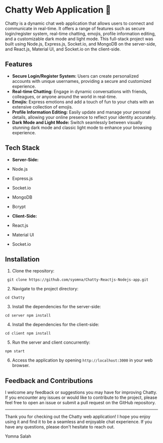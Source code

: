 
# Chatty Web Application 🥳

Chatty is a dynamic chat web application that allows users to connect and communicate in real-time. It offers a range of features such as secure login/register system, real-time chatting, emojis, profile information editing, and a customizable dark mode and light mode. This full-stack project was built using Node.js, Express.js, Socket.io, and MongoDB on the server-side, and React.js, Material UI, and Socket.io on the client-side.

## Features

- **Secure Login/Register System:** Users can create personalized accounts with unique usernames, providing a secure and customized experience.
- **Real-time Chatting:** Engage in dynamic conversations with friends, colleagues, or anyone around the world in real-time.
- **Emojis:** Express emotions and add a touch of fun to your chats with an extensive collection of emojis.
- **Profile Information Editing:** Easily update and manage your personal details, allowing your online presence to reflect your identity accurately.
- **Dark Mode and Light Mode:** Switch seamlessly between visually stunning dark mode and classic light mode to enhance your browsing experience.

## Tech Stack

- **Server-Side:**
 - Node.js
 - Express.js
 - Socket.io
 - MongoDB
 - Bcrypt

- **Client-Side:**
 - React.js
 - Material UI
 - Socket.io

## Installation

1. Clone the repository:

`
git clone https://github.com/syomna/Chatty-Reactjs-Nodejs-app.git` 

2.  Navigate to the project directory:


`cd Chatty` 

3.  Install the dependencies for the server-side:



`cd server
npm install` 

4.  Install the dependencies for the client-side:



`cd client
npm install` 

5.  Run the server and client concurrently:



`npm start` 

6.  Access the application by opening `http://localhost:3000` in your web browser.

## Feedback and Contributions

I welcome any feedback or suggestions you may have for improving Chatty. If you encounter any issues or would like to contribute to the project, please feel free to open an issue or submit a pull request on the GitHub repository.


----------

Thank you for checking out the Chatty web application! I hope you enjoy using it and find it to be a seamless and enjoyable chat experience. If you have any questions, please don't hesitate to reach out.

Yomna Salah
